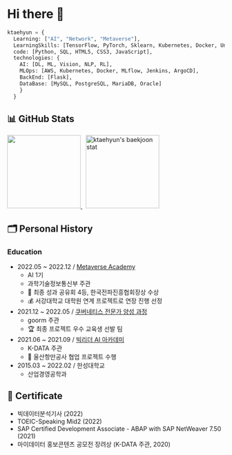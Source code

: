 # Hi there 🐶

```python
ktaehyun = {
  Learning: ["AI", "Network", "Metaverse"],
  LearningSkills: [TensorFlow, PyTorch, Sklearn, Kubernetes, Docker, Unity],
  code: [Python, SQL, HTML5, CSS3, JavaScript],
  technologies: {
    AI: [DL, ML, Vision, NLP, RL],
    MLOps: [AWS, Kubernetes, Docker, MLflow, Jenkins, ArgoCD],
    BackEnd: [Flask],
    DataBase: [MySQL, PostgreSQL, MariaDB, Oracle]
    }
  }
```

## 📊 GitHub Stats

<div>
  <p align="left">
    <a href="https://git.io/streak-stats">
      <img height="170" src="http://github-readme-streak-stats.herokuapp.com?user=ktaehyun&theme=tokyonight_duo&date_format=%5BY%20%5DM%20j" />
    </a>
    &nbsp;
    <a href="https://solved.ac/xoguswndeld">
      <img height="170" src="http://mazassumnida.wtf/api/v2/generate_badge?boj=xoguswndeld" alt="ktaehyun's baekjoon stat" />
    </a>
  </p>
</div>

## 🗂 Personal History
### Education

- 2022.05 ~ 2022.12 / [Metaverse Academy](https://mtvs.kr/)
  - AI 1기
  - 과학기술정보통신부 주관
  - 🥈 최종 성과 공유회 4등, 한국전파진흥협회장상 수상
  - 💰 서강대학교 대학원 연계 프로젝트로 연장 진행 선정
- 2021.12 ~ 2022.05 / [쿠버네티스 전문가 양성 과정](https://goorm.notion.site/3-beda6e9d0af346a58ffab67cfac8b491)
  - goorm 주관
  - 🏆 최종 프로젝트 우수 교육생 선발 팀
- 2021.06 ~ 2021.09 / [빅리더 AI 아카데미](https://bigleader.net/)
  - K-DATA 주관
  - 🥉 울산항만공사 협업 프로젝트 수행
- 2015.03 ~ 2022.02 / 한성대학교
  - 산업경영공학과

## 📜 Certificate
  - 빅데이터분석기사 (2022)
  - TOEIC-Speaking Mid2 (2022)
  - SAP Certified Development Associate - ABAP with SAP NetWeaver 7.50 (2021)
  - 마이데이터 홍보콘텐츠 공모전 장려상 (K-DATA 주관, 2020)
